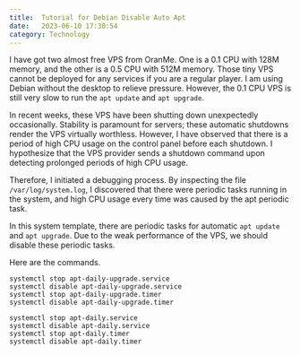 ```yaml
---
title:  Tutorial for Debian Disable Auto Apt
date:   2023-06-10 17:30:54
category: Technology
---
```


I have got two almost free VPS from OranMe. One is a 0.1 CPU with 128M memory, and the other is a 0.5 CPU with 512M memory. Those tiny VPS cannot be deployed for any services if you are a regular player. I am using Debian without the desktop to relieve pressure. However, the 0.1 CPU VPS is still very slow to run the `apt update` and `apt upgrade`.

In recent weeks, these VPS have been shutting down unexpectedly occasionally. Stability is paramount for servers; these automatic shutdowns render the VPS virtually worthless. However, I have observed that there is a period of high CPU usage on the control panel before each shutdown. I hypothesize that the VPS provider sends a shutdown command upon detecting prolonged periods of high CPU usage.

Therefore, I initiated a debugging process. By inspecting the file `/var/log/system.log`, I discovered that there were periodic tasks running in the system, and high CPU usage every time was caused by the apt periodic task.

In this system template, there are periodic tasks for automatic `apt update` and `apt upgrade`. Due to the weak performance of the VPS, we should disable these periodic tasks.

Here are the commands.

```shell
systemctl stop apt-daily-upgrade.service
systemctl disable apt-daily-upgrade.service
systemctl stop apt-daily-upgrade.timer
systemctl disable apt-daily-upgrade.timer

systemctl stop apt-daily.service
systemctl disable apt-daily.service
systemctl stop apt-daily.timer
systemctl disable apt-daily.timer
```


